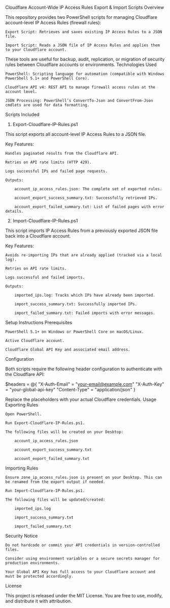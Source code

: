 Cloudflare Account-Wide IP Access Rules Export & Import Scripts
Overview

This repository provides two PowerShell scripts for managing Cloudflare account-level IP Access Rules (firewall rules):

    Export Script: Retrieves and saves existing IP Access Rules to a JSON file.

    Import Script: Reads a JSON file of IP Access Rules and applies them to your Cloudflare account.

These tools are useful for backup, audit, replication, or migration of security rules between Cloudflare accounts or environments.
Technologies Used

    PowerShell: Scripting language for automation (compatible with Windows PowerShell 5.1+ and PowerShell Core).

    Cloudflare API v4: REST API to manage firewall access rules at the account level.

    JSON Processing: PowerShell’s ConvertTo-Json and ConvertFrom-Json cmdlets are used for data formatting.

Scripts Included
1. Export-Cloudflare-IP-Rules.ps1

This script exports all account-level IP Access Rules to a JSON file.

Key Features:

    Handles paginated results from the Cloudflare API.

    Retries on API rate limits (HTTP 429).

    Logs successful IPs and failed page requests.

    Outputs:

        account_ip_access_rules.json: The complete set of exported rules.

        account_export_success_summary.txt: Successfully retrieved IPs.

        account_export_failed_summary.txt: List of failed pages with error details.

2. Import-Cloudflare-IP-Rules.ps1

This script imports IP Access Rules from a previously exported JSON file back into a Cloudflare account.

Key Features:

    Avoids re-importing IPs that are already applied (tracked via a local log).

    Retries on API rate limits.

    Logs successful and failed imports.

    Outputs:

        imported_ips.log: Tracks which IPs have already been imported.

        import_success_summary.txt: Successfully imported IPs.

        import_failed_summary.txt: Failed imports with error messages.

Setup Instructions
Prerequisites

    PowerShell 5.1+ on Windows or PowerShell Core on macOS/Linux.

    Active Cloudflare account.

    Cloudflare Global API Key and associated email address.

Configuration

Both scripts require the following header configuration to authenticate with the Cloudflare API:

$headers = @{
    "X-Auth-Email" = "your-email@example.com"
    "X-Auth-Key"   = "your-global-api-key"
    "Content-Type" = "application/json"
}

Replace the placeholders with your actual Cloudflare credentials.
Usage
Exporting Rules

    Open PowerShell.

    Run Export-Cloudflare-IP-Rules.ps1.

    The following files will be created on your Desktop:

        account_ip_access_rules.json

        account_export_success_summary.txt

        account_export_failed_summary.txt

Importing Rules

    Ensure zone_ip_access_rules.json is present on your Desktop. This can be renamed from the export output if needed.

    Run Import-Cloudflare-IP-Rules.ps1.

    The following files will be updated/created:

        imported_ips.log

        import_success_summary.txt

        import_failed_summary.txt

Security Notice

    Do not hardcode or commit your API credentials in version-controlled files.

    Consider using environment variables or a secure secrets manager for production environments.

    Your Global API Key has full access to your Cloudflare account and must be protected accordingly.

License

This project is released under the MIT License. You are free to use, modify, and distribute it with attribution.
